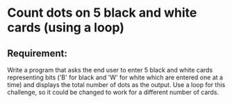 # Count dots on 5 black and white cards (using a loop)

## Requirement:

Write a program that asks the end user to enter 5 black and white cards
representing bits ('B' for black and 'W' for white which are entered one at a
time) and displays the total number of dots as the output.
Use a loop for this challenge, so it could be changed to work for a different
number of cards.
